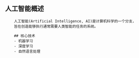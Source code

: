 ## 人工智能概述

        人工智能(Artificial Intelligence, AI)是计算机科学的一个分支，
        旨在创造能够执行通常需要人类智能的任务的系统。

        ## 核心技术
        - 机器学习
        - 深度学习
        - 自然语言处理